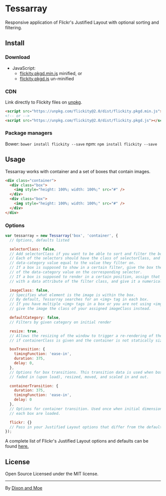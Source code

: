 # Tessarray

Responsive application of Flickr's Justified Layout with optional sorting and filtering.

## Install
### Download
+ JavaScript:
  - [flickity.pkgd.min.js](https://unpkg.com/flickity@2.0/dist/flickity.pkgd.min.js) minified, or
  - [flickity.pkgd.js](https://unpkg.com/flickity@2.0/dist/flickity.pkgd.js) un-minified

### CDN
Link directly to Flickity files on [unpkg](https://unpkg.com).

``` html
<script src="https://unpkg.com/flickity@2.0/dist/flickity.pkgd.min.js"></script>
<!-- or -->
<script src="https://unpkg.com/flickity@2.0/dist/flickity.pkgd.js"></script>
```

### Package managers
Bower: `bower install flickity --save`
npm: `npm install flickity --save`

## Usage

Tessarray works with container and a set of boxes that contain images.

```html
<div class="container">
  <div class="box">
    <img style="height: 100%; width: 100%;" src="#" />
  </div>
  <div class="box">
    <img style="height: 100%; width: 100%;" src="#" />
  </div>
</div>
```

### Options

``` js
var tessarray = new Tessarray('box', 'container', {
  // Options, defaults listed

  selectorClass: false,
  // Add selectorClass if you want to be able to sort and filter the boxes.
  // Each of the selectors should have the class of selectorClass, and a 
  // data-category value equal to the value they filter on.
  // If a box is supposed to show in a certain filter, give the box the class
  // of the data-category value on the corresponding selector.
  // If a box is supposed to render in a certain position, assign that position
  // with a data attribute of the filter class, and give it a numerical value.

  imageClass: false,
  // Specifies what element is the image is within the box.
  // By default, Tessarray searches for an <img> tag in each box.
  // If you have multiple <img> tags in a box or you are not using <img> tags,
  // give the image the class of your assigned imageClass instead.

  defaultCategory: false,
  // Filters by given category on initial render

  resize: true,
  // Allows the resizing of the window to trigger a re-rendering of the boxes 
  // if containerClass is given and the container is not statically sized

  boxTransition: {
    timingFunction: 'ease-in',
    duration: 375,
    delay: 0,
  },
  // Options for box transitions. This transition data is used when boxes are
  // faded in (upon load), resized, moved, and scaled in and out.

  containerTransition: {
    duration: 375,
    timingFunction: 'ease-in',
    delay: 0
  },
  // Options for container transition. Used once when initial dimensions for 
  // each box are loaded. 

  flickr: {}
  // Pass in your Justified Layout options that differ from the defaults
});
```
A complete list of Flickr's Justified Layout options and defaults can be found [here.](http://flickr.github.io/justified-layout)

## License
Open Source Licensed under the MIT license.

---
By [Dixon and Moe](https://dixonandmoe.com)